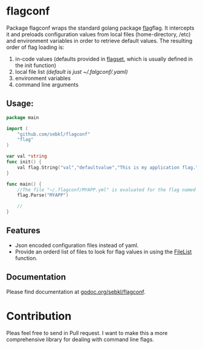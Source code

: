 # flagconf
Package flagconf wraps the standard golang package [flag](https://golang.org/pkg/flag/)flag. It intercepts it and preloads configuration values from
local files (home-directory, /etc) and environment variables in order to retrieve default values. The resulting
 order of flag loading is:

1. in-code values (defaults provided in [flagset](https://golang.org/pkg/flag/#FlagSet), which is usually defined in the init function)
2. local file list *(default is just ~/.falgconf/<PREFIX>.yaml)*
3. environment variables
4. command line arguments

## Usage:
```go
package main

import (
	"github.com/sebkl/flagconf"
	"flag"
)

var val *string
func init() {
	val flag.String("val","defaultvalue","This is my application flag."
}

func main() {
	//The file "~/.flagconf/MYAPP.yml" is evaluated for the flag named val and if existing will overwrite the "defaultvalue"
	flag.Parse("MYAPP")

	//	
}
```

## Features

- Json encoded configuration files instead of yaml.
- Provide an orderd list of files to look for flag values in using the [FileList](http://godoc.org/sebkl/flagconf#FileList) function.


## Documentation
Please find documentation at [godoc.org/sebkl/flagconf](http://godoc.org/sebkl/flagconf).

# Contribution
Pleas feel free to send in Pull request. I want to make this a more comprehensive library for dealing with command line flags.
